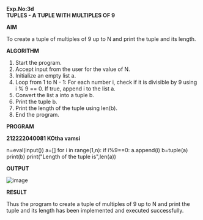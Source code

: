 **Exp.No:3d  
TUPLES - A TUPLE WITH MULTIPLES OF 9**

**AIM** 

To create a tuple of multiples of 9 up to N and print the tuple and its length.

**ALGORITHM**

1. Start the program.
2. Accept input from the user for the value of N.
3. Initialize an empty list a.
4. Loop from 1 to N - 1:
  For each number i, check if it is divisible by 9 using i % 9 == 0.
  If true, append i to the list a.
5. Convert the list a into a tuple b.
6. Print the tuple b.
7. Print the length of the tuple using len(b).
8. End the program.

**PROGRAM**

**212222040081 KOtha vamsi**

n=eval(input())
a=[]
for i in range(1,n):
    if i%9==0:
        a.append(i)
b=tuple(a)
print(b)
print("Length of the tuple is",len(a))



**OUTPUT**

![image](https://github.com/user-attachments/assets/8af2f190-019a-4d42-93b2-177d7b642ca3)


**RESULT**

Thus the program to create a tuple of multiples of 9 up to N and print the tuple and its length has been implemented and executed successfully.
